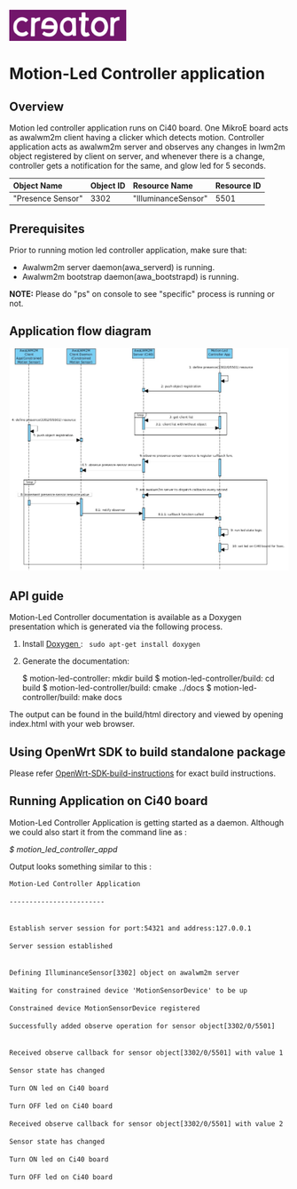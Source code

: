 
![Creator logo](docs/creatorlogo.png)

# Motion-Led Controller application

## Overview
Motion led controller application runs on Ci40 board. One MikroE board acts as awalwm2m client having a clicker which detects motion. Controller application acts as awalwm2m server and observes any changes in lwm2m object registered by client on server, and whenever there is a change, controller gets a notification for the same, and glow led for 5 seconds. 

| Object Name       | Object ID      | Resource Name       | Resource ID |
| :----             | :--------------| :-------------      | :-----------|
| "Presence Sensor" | 3302           | "IlluminanceSensor" | 5501        |

## Prerequisites
Prior to running motion led controller application, make sure that:
- Awalwm2m server daemon(awa_serverd) is running.
- Awalwm2m bootstrap daemon(awa_bootstrapd) is running.

**NOTE:** Please do "ps" on console to see "specific" process is running or not.

## Application flow diagram
![Motion-Led Controller Sequence Diagram](docs/motion-led-controller-seq-diag.png)

## API guide

Motion-Led Controller documentation is available as a Doxygen presentation which is generated via the following process.

  1. Install [Doxygen ](http://www.stack.nl/~dimitri/doxygen/download.html): ```` sudo apt-get install doxygen````
  2. Generate the documentation:

        $ motion-led-controller: mkdir build
        $ motion-led-controller/build: cd build
        $ motion-led-controller/build: cmake ../docs
        $ motion-led-controller/build: make docs

The output can be found in the build/html directory and viewed by opening index.html with your web browser.

## Using OpenWrt SDK to build standalone package

Please refer [OpenWrt-SDK-build-instructions](https://github.com/CreatorKit/openwrt-ckt-feeds#building-creatorkit-packages-using-pre-compiled-openwrt-sdk-for-ci40-marduk) for exact build instructions.


## Running Application on Ci40 board
Motion-Led Controller Application is getting started as a daemon. Although we could also start it from the command line as :

*$ motion_led_controller_appd*

Output looks something similar to this :
```
Motion-Led Controller Application

------------------------


Establish server session for port:54321 and address:127.0.0.1

Server session established


Defining IlluminanceSensor[3302] object on awalwm2m server

Waiting for constrained device 'MotionSensorDevice' to be up

Constrained device MotionSensorDevice registered

Successfully added observe operation for sensor object[3302/0/5501]


Received observe callback for sensor object[3302/0/5501] with value 1

Sensor state has changed

Turn ON led on Ci40 board

Turn OFF led on Ci40 board

Received observe callback for sensor object[3302/0/5501] with value 2

Sensor state has changed

Turn ON led on Ci40 board

Turn OFF led on Ci40 board
```
